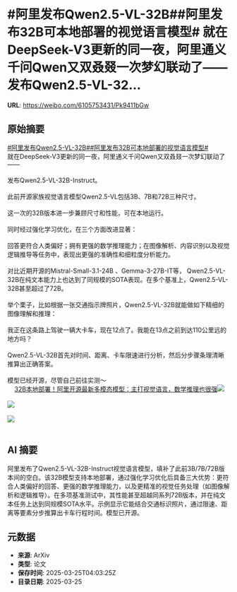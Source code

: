 # #阿里发布Qwen2.5-VL-32B##阿里发布32B可本地部署的视觉语言模型# 就在DeepSeek-V3更新的同一夜，阿里通义千问Qwen又双叒叕一次梦幻联动了——发布Qwen2.5-VL-32...

**URL**: https://weibo.com/6105753431/Pk9411bGw

## 原始摘要

<a href="https://m.weibo.cn/search?containerid=231522type%3D1%26t%3D10%26q%3D%23%E9%98%BF%E9%87%8C%E5%8F%91%E5%B8%83Qwen2.5-VL-32B%23&amp;extparam=%23%E9%98%BF%E9%87%8C%E5%8F%91%E5%B8%83Qwen2.5-VL-32B%23" data-hide=""><span class="surl-text">#阿里发布Qwen2.5-VL-32B#</span></a><a href="https://m.weibo.cn/search?containerid=231522type%3D1%26t%3D10%26q%3D%23%E9%98%BF%E9%87%8C%E5%8F%91%E5%B8%8332B%E5%8F%AF%E6%9C%AC%E5%9C%B0%E9%83%A8%E7%BD%B2%E7%9A%84%E8%A7%86%E8%A7%89%E8%AF%AD%E8%A8%80%E6%A8%A1%E5%9E%8B%23&amp;extparam=%23%E9%98%BF%E9%87%8C%E5%8F%91%E5%B8%8332B%E5%8F%AF%E6%9C%AC%E5%9C%B0%E9%83%A8%E7%BD%B2%E7%9A%84%E8%A7%86%E8%A7%89%E8%AF%AD%E8%A8%80%E6%A8%A1%E5%9E%8B%23" data-hide=""><span class="surl-text">#阿里发布32B可本地部署的视觉语言模型#</span></a> <br>就在DeepSeek-V3更新的同一夜，阿里通义千问Qwen又双叒叕一次梦幻联动了——<br><br>发布Qwen2.5-VL-32B-Instruct。<br><br>此前开源家族视觉语言模型Qwen2.5-VL包括3B、7B和72B三种尺寸。<br><br>这一次的32B版本进一步兼顾尺寸和性能，可在本地运行。<br><br>同时经过强化学习优化，在三个方面改进显著：<br><br>回答更符合人类偏好；拥有更强的数学推理能力；在图像解析、内容识别以及视觉逻辑推导等任务中，表现出更强的准确性和细粒度分析能力。<br><br>对比近期开源的Mistral-Small-3.1-24B 、Gemma-3-27B-IT等， Qwen2.5-VL-32B在纯文本能力上也达到了同规模的SOTA表现。在多个基准上，Qwen2.5-VL-32B甚至超过了72B。<br><br>举个栗子，比如根据一张交通指示牌照片，Qwen2.5-VL-32B就能做如下精细的图像理解和推理：<br><br>我正在这条路上驾驶一辆大卡车，现在12点了。我能在13点之前到达110公里远的地方吗？<br><br>Qwen2.5-VL-32B首先对时间、距离、卡车限速进行分析，然后分步骤条理清晰推算出正确答案。<br><br>模型已经开源，尽管自己前往实测～<br><a href="https://weibo.cn/sinaurl?u=https%3A%2F%2Fmp.weixin.qq.com%2Fs%2FvbMm5HAiqc-GpM1yuYas7w" data-hide=""><span class="url-icon"><img style="width: 1rem;height: 1rem" src="https://h5.sinaimg.cn/upload/2015/09/25/3/timeline_card_small_web_default.png" referrerpolicy="no-referrer"></span><span class="surl-text">32B本地部署！阿里开源最新多模态模型：主打视觉语言，数学推理也很强</span></a><img style="" src="https://tvax4.sinaimg.cn/large/006Fd7o3ly1hzsycmt1l6j30u01297h6.jpg" referrerpolicy="no-referrer"><br><br><img style="" src="https://tvax3.sinaimg.cn/large/006Fd7o3ly1hzsycqostdj30u00i4dq0.jpg" referrerpolicy="no-referrer"><br><br><img style="" src="https://tvax1.sinaimg.cn/large/006Fd7o3ly1hzsycuvza1j30u010iq8l.jpg" referrerpolicy="no-referrer"><br><br>

## AI 摘要

阿里发布了Qwen2.5-VL-32B-Instruct视觉语言模型，填补了此前3B/7B/72B版本间的空白。该32B模型支持本地部署，通过强化学习优化后具备三大优势：更符合人类偏好的回答、更强的数学推理能力，以及更精准的视觉任务处理（如图像解析和逻辑推导）。在多项基准测试中，其性能甚至超越同系列72B版本，并在纯文本任务上达到同规模SOTA水平。示例显示它能结合交通标识照片，通过限速、距离等要素分步推算出卡车行程时间。模型已开源。

## 元数据

- **来源**: ArXiv
- **类型**: 论文
- **保存时间**: 2025-03-25T04:03:25Z
- **目录日期**: 2025-03-25
